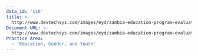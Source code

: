 ```yaml
---
data_id: '116'
title: >-
  http://www.devtechsys.com/images/eyd/zambia-education-program-evaluation-2009-07.pdf
Document URL: >-
  http://www.devtechsys.com/images/eyd/zambia-education-program-evaluation-2009-07.pdf
Practice Area:
  - 'Education, Gender, and Youth'
---
```

